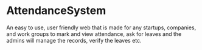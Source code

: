 # AttendanceSystem
An easy to use, user friendly web that is made for any startups, companies, and work groups to mark and view attendance, ask for leaves and the admins will manage the records, verify the leaves etc. 
